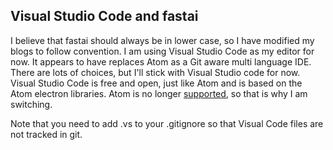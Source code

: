 ## Visual Studio Code and fastai

I believe that fastai should always be in lower case, so I have modified my blogs to follow convention.  I am using Visual Studio Code as my editor for now.  It appears to have replaces Atom as a Git aware multi language IDE.  There are lots of choices, but I'll stick with Visual Studio code for now.   Visual Studio Code is free and open, just like Atom and is based on the Atom electron libraries.  Atom is no longer [supported](https://github.blog/2022-06-08-sunsetting-atom/), so that is why I am switching. 

Note that you need to add .vs to your .gitignore so that Visual Code files are not tracked in git.

